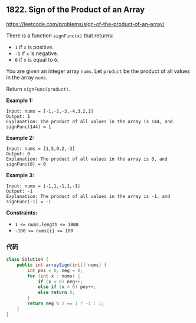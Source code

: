 ## 1822. Sign of the Product of an Array

https://leetcode.com/problems/sign-of-the-product-of-an-array/

There is a function `signFunc(x)` that returns:

- `1` if `x` is positive.
- `-1` if `x` is negative.
- `0` if `x` is equal to `0`.

You are given an integer array `nums`. Let `product` be the product of all values in the array `nums`.

Return `signFunc(product)`.

 

**Example 1:**

```
Input: nums = [-1,-2,-3,-4,3,2,1]
Output: 1
Explanation: The product of all values in the array is 144, and signFunc(144) = 1
```

**Example 2:**

```
Input: nums = [1,5,0,2,-3]
Output: 0
Explanation: The product of all values in the array is 0, and signFunc(0) = 0
```

**Example 3:**

```
Input: nums = [-1,1,-1,1,-1]
Output: -1
Explanation: The product of all values in the array is -1, and signFunc(-1) = -1
```

 

**Constraints:**

- `1 <= nums.length <= 1000`
- `-100 <= nums[i] <= 100`



### 代码

```java
class Solution {
    public int arraySign(int[] nums) {
        int pos = 0, neg = 0;
        for (int x : nums) {
            if (x < 0) neg++;
            else if (x > 0) pos++;
            else return 0;
        }
        return neg % 2 == 1 ? -1 : 1;
    }
}
```

